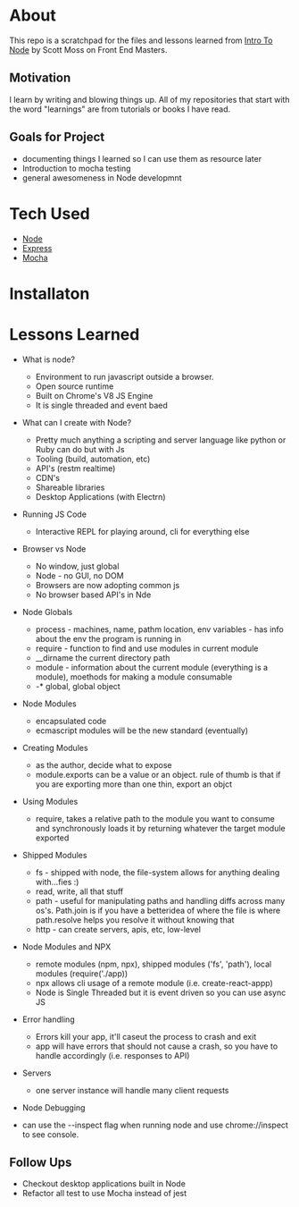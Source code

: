 # About

This repo is a scratchpad for the files and lessons learned from [Intro To Node](https://frontendmasters.com/courses/node-js/course-overview/) by Scott Moss on Front End Masters.

## Motivation

I learn by writing and blowing things up. All of my repositories that start with the word "learnings" are from tutorials or books I have read.

## Goals for Project

-   documenting things I learned so I can use them as resource later
-   Introduction to mocha testing
-   general awesomeness in Node developmnt

# Tech Used

-   [Node](https://nodejs.org/en/)
-   [Express](https://express.com/)
-   [Mocha](https://mochajs.or/)

# Installaton

# Lessons Learned

-   What is node?

    -   Environment to run javascript outside a browser.
    -   Open source runtime
    -   Built on Chrome's V8 JS Engine
    -   It is single threaded and event baed

-   What can I create with Node?

    -   Pretty much anything a scripting and server language like python or Ruby can do but with Js
    -   Tooling (build, automation, etc)
    -   API's (restm realtime)
    -   CDN's
    -   Shareable libraries
    -   Desktop Applications (with Electrn)

-   Running JS Code

    -   Interactive REPL for playing around, cli for everything else

-   Browser vs Node

    -   No window, just global
    -   Node - no GUI, no DOM
    -   Browsers are now adopting common js
    -   No browser based API's in Nde

-   Node Globals

    -   process - machines, name, pathm location, env variables - has info about the env the program is running in
    -   require - function to find and use modules in current module
    -   \_\_dirname the current directory path
    -   module - information about the current module (everything is a module), moethods for making a module consumable
    -   -\* global, global object

-   Node Modules

    -   encapsulated code
    -   ecmascript modules will be the new standard (eventually)

-   Creating Modules

    -   as the author, decide what to expose
    -   module.exports can be a value or an object. rule of thumb is that if you are exporting more than one thin, export an objct

-   Using Modules

    -   require, takes a relative path to the module you want to consume and synchronously loads it by returning whatever the target module exported

-   Shipped Modules

    -   fs - shipped with node, the file-system allows for anything dealing with...fies :)
    -   read, write, all that stuff
    -   path - useful for manipulating paths and handling diffs across many os's. Path.join is if you have a betteridea of where the file is where path.resolve helps you resolve it without knowing that
    -   http - can create servers, apis, etc, low-level

-   Node Modules and NPX

    -   remote modules (npm, npx), shipped modules ('fs', 'path'), local modules (require('./app))
    -   npx allows cli usage of a remote module (i.e. create-react-appp)
    -   Node is Single Threaded but it is event driven so you can use async JS

-   Error handling

    -   Errors kill your app, it'll caseut the process to crash and exit
    -   app will have errors that should not cause a crash, so you have to handle accordingly (i.e. responses to API)

-   Servers

    -   one server instance will handle many client requests

-   Node Debugging
-   can use the --inspect flag when running node and use chrome://inspect to see console.

## Follow Ups

-   Checkout desktop applications built in Node
-   Refactor all test to use Mocha instead of jest
